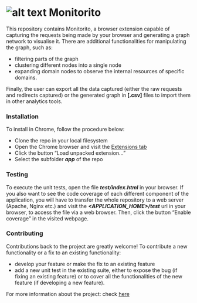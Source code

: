 # ![alt text][logo] Monitorito

This repository contains Monitorito, a browser extension capable of capturing the requests being made by your browser and generating a graph network to visualise it. There are additional functionalities for manipulating the graph, such as:
- filtering parts of the graph
- clustering different nodes into a single node
- expanding domain nodes to observe the internal resources of specific domains.

Finally, the user can export all the data captured (either the raw requests and redirects captured) or the generated graph in **[.csv]** files to import them in other analytics tools.

### Installation
To install in Chrome, follow the procedure below:
- Clone the repo in your local filesystem
- Open the Chrome browser and visit the [Extensions tab](chrome://extensions)
- Click the button “Load unpacked extension...”
- Select the subfolder **_app_** of the repo

### Testing
To execute the unit tests, open the file **_test/index.html_** in your browser. If you also want to see the code coverage of each different component of the application, you will have to transfer the whole repository to a web server (Apache, Nginx etc.) and visit the **_<APPLICATION_HOME>/test_** url in your browser, to access the file via a web browser. Then, click the button “Enable coverage” in the visited webpage.

### Contributing

Contributions back to the project are greatly welcome! To contribute a new functionality or a fix to an existing functionality:
- develop your feature or make the fix to an existing feature
- add a new unit test in the existing suite, either to expose the bug (if fixing an existing feature) or to cover all the functionalities of the new feature (if developing a new feature).

For more information about the project: check [here](https://monitorito.github.io/)

[logo]: https://monitorito.github.io/assets/ico/apple-touch-icon-57-precomposed.png "Monitorito logo"